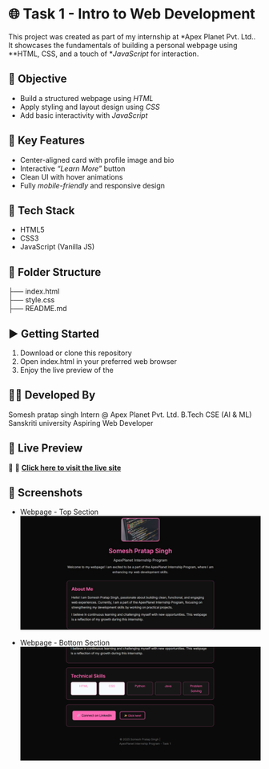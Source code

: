 # 🌐 Task 1 - Intro to Web Development

This project was created as part of my internship at *Apex Planet Pvt. Ltd.. It showcases the fundamentals of building a personal webpage using **HTML, CSS, and a touch of **JavaScript* for interaction.


## 🎯 Objective

* Build a structured webpage using *HTML*
* Apply styling and layout design using *CSS*
* Add basic interactivity with *JavaScript*


## 🧩 Key Features

* Center-aligned card with profile image and bio
* Interactive *“Learn More”* button
* Clean UI with hover animations
* Fully *mobile-friendly* and responsive design
 

## 🔧 Tech Stack

* HTML5
* CSS3
* JavaScript (Vanilla JS)


## 📁 Folder Structure


├── index.html  
├── style.css  
├── README.md  


## ▶ Getting Started

1. Download or clone this repository
2. Open index.html in your preferred web browser
3. Enjoy the live preview of the

## 👨‍💻 Developed By

Somesh pratap singh
Intern @ Apex Planet Pvt. Ltd.
B.Tech CSE (AI & ML)
Sanskriti university
Aspiring Web Developer


## 🚀 Live Preview

🔗 🚀 <a href="http://127.0.0.1:3000/index.html"><strong>Click here to visit the live site</strong></a>


## 📸 Screenshots

* Webpage - Top Section
 ![alt text](<Screenshot top section.jpg>)

*  Webpage - Bottom Section
![alt text](<Screenshot 2025-07-23 133908.png>)
